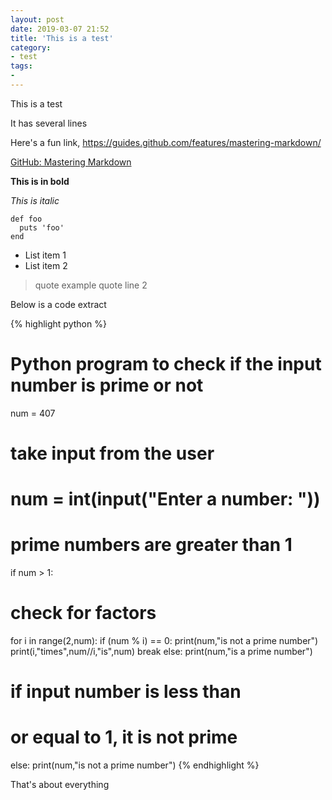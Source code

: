 ```yaml
---
layout: post
date: 2019-03-07 21:52
title: 'This is a test'
category:
- test
tags:
- 
---
```


This is a test

It has several lines

Here's a fun link, https://guides.github.com/features/mastering-markdown/

[GitHub: Mastering Markdown](https://guides.github.com/features/mastering-markdown/)

**This is in bold**

_This is italic_

    def foo
      puts 'foo'
    end

- List item 1
- List item 2

> quote example
> quote line 2

Below is a code extract

{% highlight python %}
# Python program to check if the input number is prime or not

num = 407

# take input from the user
# num = int(input("Enter a number: "))

# prime numbers are greater than 1
if num > 1:
   # check for factors
   for i in range(2,num):
       if (num % i) == 0:
           print(num,"is not a prime number")
           print(i,"times",num//i,"is",num)
           break
   else:
       print(num,"is a prime number")
       
# if input number is less than
# or equal to 1, it is not prime
else:
   print(num,"is not a prime number")
{% endhighlight %}

That's about everything